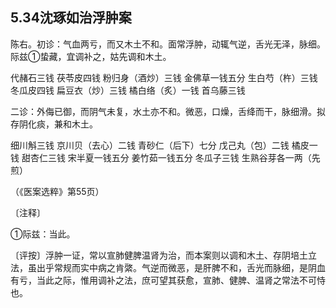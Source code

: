 ## 5.34沈琢如治浮肿案

陈右。初诊：气血两亏，而又木土不和。面常浮肿，动辄气逆，舌光无泽，脉细。际兹①蛰藏，宜调补之，姑先调和木土。

代赭石三钱 茯苓皮四钱 粉归身（酒炒）三钱 金佛草一钱五分 生白芍（杵）三钱 冬瓜皮四钱 扁豆衣（炒）三钱 橘白络（炙）一钱 首乌藤三钱

二诊：外侮已御，而阴气未复，水土亦不和。微恶，口燥，舌绛而干，脉细滑。拟存阴化痰，兼和木土。

细川斛三钱 京川贝（去心）二钱 青砂仁（后下）七分 戊己丸（包）二钱 橘皮一钱 甜杏仁三钱 宋半夏一钱五分 姜竹茹一钱五分 冬瓜子三钱 生熟谷芽各一两（先煎）

（《医案选粹》第55页）

〔注释〕

①际兹：当此。

〔评按〕浮肿一证，常以宣肺健脾温肾为治，而本案则以调和木土、存阴培土立法，虽出乎常规而实中病之肯綮。气逆而微恶，是肝脾不和，舌光而脉细，是阴血有亏，当此之际，惟用调补之法，庶可望其获愈，宣肺、健脾、温肾之常法不可恃也。
